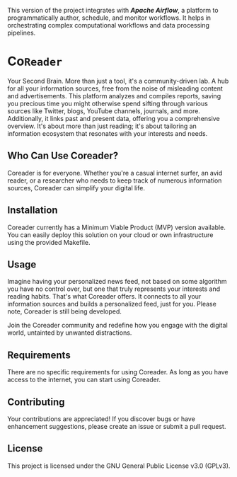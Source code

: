 
This version of the project integrates with ***Apache Airflow***, a platform to programmatically author, schedule, and monitor workflows. It helps in orchestrating complex computational workflows and data processing pipelines.

# Co`Reader`

Your Second Brain.
More than just a tool, it's a community-driven lab. A hub for all your information sources, free from the noise of misleading content and advertisements. This platform analyzes and compiles reports, saving you precious time you might otherwise spend sifting through various sources like Twitter, blogs, YouTube channels, journals, and more. Additionally, it links past and present data, offering you a comprehensive overview. It's about more than just reading; it's about tailoring an information ecosystem that resonates with your interests and needs.

## Who Can Use Coreader?

Coreader is for everyone. Whether you're a casual internet surfer, an avid reader, or a researcher who needs to keep track of numerous information sources, Coreader can simplify your digital life.

## Installation

Coreader currently has a Minimum Viable Product (MVP) version available. You can easily deploy this solution on your cloud or own infrastructure using the provided Makefile.

## Usage

Imagine having your personalized news feed, not based on some algorithm you have no control over, but one that truly represents your interests and reading habits. That's what Coreader offers. It connects to all your information sources and builds a personalized feed, just for you. Please note, Coreader is still being developed.

Join the Coreader community and redefine how you engage with the digital world, untainted by unwanted distractions.

## Requirements

There are no specific requirements for using Coreader. As long as you have access to the internet, you can start using Coreader.

## Contributing
Your contributions are appreciated! If you discover bugs or have enhancement suggestions, please create an issue or submit a pull request.

## License
This project is licensed under the GNU General Public License v3.0 (GPLv3).